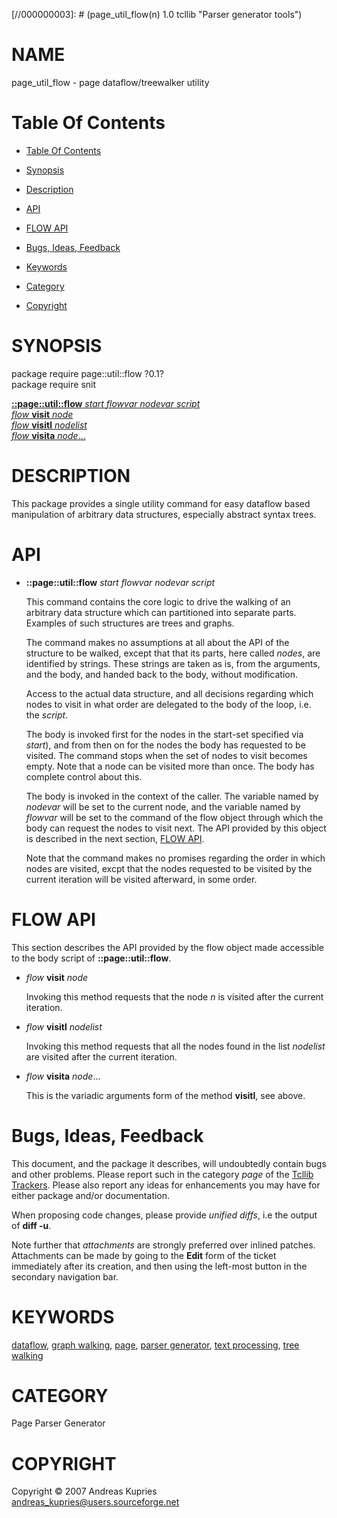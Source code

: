 
[//000000001]: # (page_util_flow - Parser generator tools)
[//000000002]: # (Generated from file 'page_util_flow.man' by tcllib/doctools with format 'markdown')
[//000000003]: # (page_util_flow(n) 1.0 tcllib "Parser generator tools")

# NAME

page_util_flow - page dataflow/treewalker utility

# <a name='toc'></a>Table Of Contents

  -  [Table Of Contents](#toc)

  -  [Synopsis](#synopsis)

  -  [Description](#section1)

  -  [API](#section2)

  -  [FLOW API](#section3)

  -  [Bugs, Ideas, Feedback](#section4)

  -  [Keywords](#keywords)

  -  [Category](#category)

  -  [Copyright](#copyright)

# <a name='synopsis'></a>SYNOPSIS

package require page::util::flow ?0.1?  
package require snit  

[__::page::util::flow__ *start* *flowvar* *nodevar* *script*](#1)  
[*flow* __visit__ *node*](#2)  
[*flow* __visitl__ *nodelist*](#3)  
[*flow* __visita__ *node*...](#4)  

# <a name='description'></a>DESCRIPTION

This package provides a single utility command for easy dataflow based
manipulation of arbitrary data structures, especially abstract syntax trees.

# <a name='section2'></a>API

  - <a name='1'></a>__::page::util::flow__ *start* *flowvar* *nodevar* *script*

    This command contains the core logic to drive the walking of an arbitrary
    data structure which can partitioned into separate parts. Examples of such
    structures are trees and graphs.

    The command makes no assumptions at all about the API of the structure to be
    walked, except that that its parts, here called *nodes*, are identified by
    strings. These strings are taken as is, from the arguments, and the body,
    and handed back to the body, without modification.

    Access to the actual data structure, and all decisions regarding which nodes
    to visit in what order are delegated to the body of the loop, i.e. the
    *script*.

    The body is invoked first for the nodes in the start-set specified via
    *start*), and from then on for the nodes the body has requested to be
    visited. The command stops when the set of nodes to visit becomes empty.
    Note that a node can be visited more than once. The body has complete
    control about this.

    The body is invoked in the context of the caller. The variable named by
    *nodevar* will be set to the current node, and the variable named by
    *flowvar* will be set to the command of the flow object through which the
    body can request the nodes to visit next. The API provided by this object is
    described in the next section, [FLOW API](#section3).

    Note that the command makes no promises regarding the order in which nodes
    are visited, excpt that the nodes requested to be visited by the current
    iteration will be visited afterward, in some order.

# <a name='section3'></a>FLOW API

This section describes the API provided by the flow object made accessible to
the body script of __::page::util::flow__.

  - <a name='2'></a>*flow* __visit__ *node*

    Invoking this method requests that the node *n* is visited after the current
    iteration.

  - <a name='3'></a>*flow* __visitl__ *nodelist*

    Invoking this method requests that all the nodes found in the list
    *nodelist* are visited after the current iteration.

  - <a name='4'></a>*flow* __visita__ *node*...

    This is the variadic arguments form of the method __visitl__, see above.

# <a name='section4'></a>Bugs, Ideas, Feedback

This document, and the package it describes, will undoubtedly contain bugs and
other problems. Please report such in the category *page* of the [Tcllib
Trackers](http://core.tcl.tk/tcllib/reportlist). Please also report any ideas
for enhancements you may have for either package and/or documentation.

When proposing code changes, please provide *unified diffs*, i.e the output of
__diff -u__.

Note further that *attachments* are strongly preferred over inlined patches.
Attachments can be made by going to the __Edit__ form of the ticket immediately
after its creation, and then using the left-most button in the secondary
navigation bar.

# <a name='keywords'></a>KEYWORDS

[dataflow](../../../../index.md#dataflow), [graph
walking](../../../../index.md#graph_walking), [page](../../../../index.md#page),
[parser generator](../../../../index.md#parser_generator), [text
processing](../../../../index.md#text_processing), [tree
walking](../../../../index.md#tree_walking)

# <a name='category'></a>CATEGORY

Page Parser Generator

# <a name='copyright'></a>COPYRIGHT

Copyright &copy; 2007 Andreas Kupries <andreas_kupries@users.sourceforge.net>
